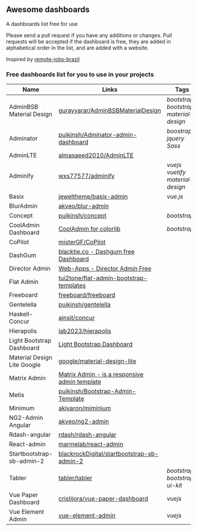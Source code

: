 ## Awesome dashboards

A dashboards list free for use

Please send a pull request if you have any additions or changes. Pull requests will be accepted if the dashboard is free, they are added in alphabetical order in the list, and are added with a website.

Inspired by [remote-jobs-brazil](https://github.com/lerrua/remote-jobs-brazil)

### Free dashboards list for you to use in your projects

Name | Links | Tags
------------ | ------- | -------
AdminBSB Material Design | [gurayyarar/AdminBSBMaterialDesign](https://github.com/gurayyarar/AdminBSBMaterialDesign/) | _bootstrap_ _bootstrap3_ _material-design_ 
Adminator | [puikinsh/Adminator-admin-dashboard](https://github.com/puikinsh/Adminator-admin-dashboard) | _boostrap_ _jquery_ _Sass_
AdminLTE | [almasaeed2010/AdminLTE](https://github.com/ColorlibHQ/AdminLTE) |  
Adminify | [wxs77577/adminify](https://github.com/topfullstack/adminify) | _vuejs_ _vuetify_ _material-design_
Basix | [jeweltheme/basix-admin](https://github.com/jeweltheme/basix-admin) | _vue.js_
BlurAdmin | [akveo/blur-admin](https://github.com/akveo/blur-admin) |
Concept | [puikinsh/concept](https://github.com/puikinsh/concept) | _bootstrap_
CoolAdmin Dashboard | [CoolAdmin for colorlib](https://github.com/puikinsh/CoolAdmin) | _bootstrap_
CoPilot | [misterGF/CoPilot](https://github.com/misterGF/CoPilot) |
DashGum | [blacktie.co - Dashgum free Dashboard](http://blacktie.co/2014/07/dashgum-free-dashboard/) |
Director Admin | [Web-Apps - Director Admin Free](http://ww12.web-apps.ninja/) |
Flat Admin | [tui2tone/flat-admin-bootstrap-templates](https://github.com/tui2tone/flat-admin-bootstrap-templates) |
Freeboard | [freeboard/freeboard](https://github.com/Freeboard/freeboard) |
Gentelella | [puikinsh/gentelella](https://github.com/ColorlibHQ/gentelella) |
Haskell-Concur | [ajnsit/concur](https://github.com/ajnsit/concur) |
Hierapolis | [lab2023/hierapolis](https://github.com/lab2023/hierapolis) |
Light Bootstrap Dashboard |[Light Bootstrap Dashboard](https://www.creative-tim.com/product/light-bootstrap-dashboard) |
Material Design Lite Google | [google/material-design-lite](https://github.com/google/material-design-lite/tree/master/templates/dashboard) |
Matrix Admin | [Matrix Admin - is a responsive admin template](https://www.wrappixel.com/) |
Metis | [puikinsh/Bootstrap-Admin-Template](https://github.com/puikinsh/Bootstrap-Admin-Template) |
Minimum | [akivaron/miminium](https://github.com/akivaron/miminium)|
NG2-Admin Angular | [akveo/ng2-admin](https://github.com/akveo/ngx-admin) |
Rdash-angular | [rdash/rdash-angular](https://github.com/invertase/rdash-angular) |
React-admin | [marmelab/react-admin](https://github.com/marmelab/react-admin) |
Startbootstrap-sb-admin-2 | [blackrockDigital/startbootstrap-sb-admin-2](https://github.com/BlackrockDigital/startbootstrap-sb-admin-2) |
Tabler | [tabler/tabler](https://github.com/tabler/tabler) | _bootstrap_ _bootstrap4_ _ui-kit_
Vue Paper Dashboard | [cristijora/vue-paper-dashboard](https://github.com/cristijora/vue-paper-dashboard) | _vuejs_
Vue Element Admin | [vue-element-admin](https://github.com/PanJiaChen/vue-element-admin) | _vuejs_
